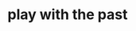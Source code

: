 ---
pid: WS169
title: play with the past
location_transcription: open area, near H2O (if possible)
zipcode: '11233'
outside_phl: 'Brooklyn NY '
neighborhood: 
age: '41'
age_range: 40-49
instagram: 
image_file_name: WS_169.jpg
proposal_transcription: |-
  Able to climb and jump and play on
  (No more signs that say No Climbing No Fun Here)
  Keeping the lens of the historical past AND moving forward
topic: Youth
topic_summary: '0'
type: Other No Form
keywords_other: 
credit: rebecca rosher
image_labels: 
twitter: 
facebook: 
permalink: "/monuments/ws169/"
layout: item-page
---